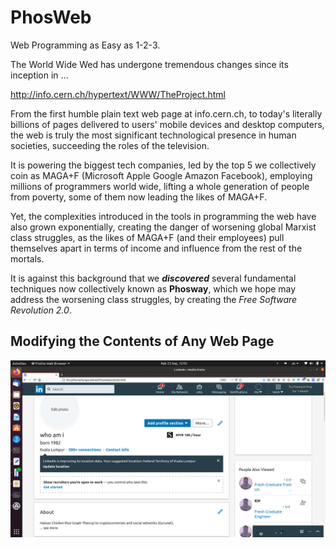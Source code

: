 # PhosWeb
Web Programming as Easy as 1-2-3.

The World Wide Wed has undergone tremendous changes since its inception in ...

http://info.cern.ch/hypertext/WWW/TheProject.html

From the first humble plain text web page at info.cern.ch, to today's literally billions of pages delivered to users' mobile devices and desktop computers, the web is truly the most significant technological presence in human societies, succeeding the roles of the television. 

It is powering the biggest tech companies, led by the top 5 we collectively coin as MAGA+F (Microsoft Apple Google Amazon Facebook), employing millions of programmers world wide, lifting a whole generation of people from poverty, some of them now leading the likes of MAGA+F.

Yet, the complexities introduced in the tools in programming the web have also grown exponentially, creating the danger of worsening global Marxist class struggles, as the likes of MAGA+F (and their employees) pull themselves apart in terms of income and influence from the rest of the mortals.

It is against this background that we ___discovered___ several fundamental techniques now collectively known as __Phosway__, which we hope may address the worsening class struggles, by creating the _Free Software Revolution 2.0_.


## Modifying the Contents of Any Web Page

<img src="https://github.com/udexon/PhosWeb/blob/master/img/LinkedIn.png" width=600>
